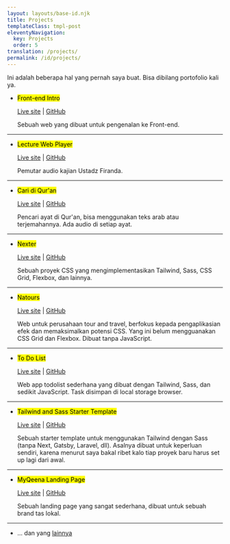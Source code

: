```yaml
---
layout: layouts/base-id.njk
title: Projects
templateClass: tmpl-post
eleventyNavigation:
  key: Projects
  order: 5
translation: /projects/
permalink: /id/projects/
---
```


Ini adalah beberapa hal yang pernah saya buat. Bisa dibilang portofolio kali ya.

- <mark>Front-end Intro</mark>

  [Live site](https://mufidu.github.io/frontend-intro) | [GitHub](https://github.com/mufidu/frontend-intro)

  Sebuah web yang dibuat untuk pengenalan ke Front-end.

---

- <mark>Lecture Web Player</mark>

  [Live site](https://mufidu.github.io/kajian-ufa) | [GitHub](https://github.com/mufidu/kajian-ufa)

  Pemutar audio kajian Ustadz Firanda.

---

- <mark>Cari di Qur'an</mark>

  [Live site](https://mufidu.github.io/caridiquran) | [GitHub](https://github.com/mufidu/caridiquran)

  Pencari ayat di Qur'an, bisa menggunakan teks arab atau terjemahannya. Ada audio di setiap ayat.

---

- <mark>Nexter</mark>

  [Live site](https://mufidu.github.io/nexter) | [GitHub](https://github.com/mufidu/nexter)

  Sebuah proyek CSS yang mengimplementasikan Tailwind, Sass, CSS Grid, Flexbox, dan lainnya.

---

- <mark>Natours</mark>

  [Live site](https://mufidu.github.io/natours) | [GitHub](https://github.com/mufidu/natours)

  Web untuk perusahaan tour and travel, berfokus kepada pengaplikasian efek dan memaksimalkan potensi CSS. Yang ini belum mengguanakan CSS Grid dan Flexbox.
  Dibuat tanpa JavaScript.

---

- <mark>To Do List</mark>

  [Live site](https://mufidu.github.io/todolist/) | [GitHub](https://github.com/mufidu/todolist/)

  Web app todolist sederhana yang dibuat dengan Tailwind, Sass, dan sedikit JavaScript. Task disimpan di local storage browser.

---

- <mark>Tailwind and Sass Starter Template</mark>

  [Live site](https://mufidu.github.io/tailwind-sass-starter/) | [GitHub](https://github.com/mufidu/tailwind-sass-starter)

  Sebuah starter template untuk menggunakan Tailwind dengan Sass (tanpa Next, Gatsby, Laravel, dll). Asalnya dibuat untuk keperluan sendiri, karena menurut saya bakal ribet kalo tiap proyek baru harus set up lagi dari awal.

---

- <mark>MyQeena Landing Page</mark>

  [Live site](https://myqeena.my.id) | [GitHub](https://github.com/mufidu/myqeena.my.id)

  Sebuah landing page yang sangat sederhana, dibuat untuk sebuah brand tas lokal.

---

- ... dan yang [lainnya](https://mufidu.github.io/others)
